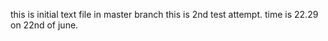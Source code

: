 this is initial text file in master branch
this is 2nd test attempt. time is 22.29 on 22nd of june.
